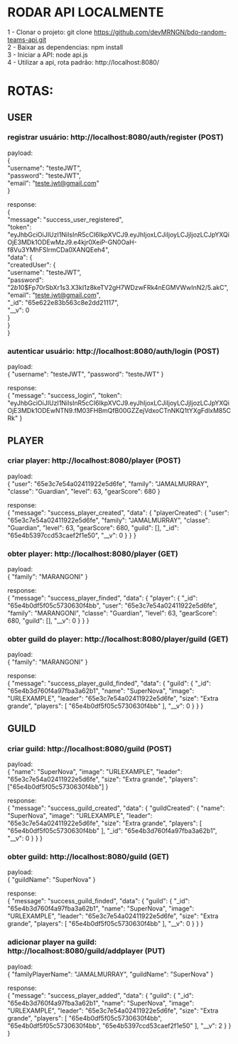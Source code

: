 # RODAR API LOCALMENTE

1 - Clonar o projeto: git clone https://github.com/devMRNGN/bdo-random-teams-api.git <br>
2 - Baixar as dependencias: npm install <br>
3 - Iniciar a API: node api.js <br>
4 - Utilizar a api, rota padrão: http://localhost:8080/

# ROTAS:

## USER

### registrar usuário: http://localhost:8080/auth/register (POST)

payload:  <br>
{ <br>
	"username": "testeJWT", <br>
	"password": "testeJWT", <br>
	"email": "teste.jwt@gmail.com" <br>
}

response: <br>
{ <br>
	"message": "success_user_registered", <br>
	"token": "eyJhbGciOiJIUzI1NiIsInR5cCI6IkpXVCJ9.eyJhIjoxLCJiIjoyLCJjIjozLCJpYXQiOjE3MDk1ODEwMzJ9.e4kjr0XeiP-GN0OaH-f8Vu3YMhFSlrmCDa0XANQEeh4", <br>
	"data": { <br>
		"createdUser": { <br>
			"username": "testeJWT", <br>
			"password": "$2b$10$Fp70rSbXr1s3.X3kI1z8keTV2gH7WDzwFRk4nEGMVWwInN2/5.akC", <br>
			"email": "teste.jwt@gmail.com", <br>
			"_id": "65e622e83b563c8e2dd21117", <br>
			"__v": 0 <br>
		} <br>
	} <br>
} 

### autenticar usuário: http://localhost:8080/auth/login (POST)

payload: <br>
{
	"username": "testeJWT",
	"password": "testeJWT"
}

response: <br>
{
	"message": "success_login",
	"token": "eyJhbGciOiJIUzI1NiIsInR5cCI6IkpXVCJ9.eyJhIjoxLCJiIjoyLCJjIjozLCJpYXQiOjE3MDk1ODEwNTN9.fM03FHBmQfB00GZZejVdxoCTnNKQ1tYXgFdlxM85CRk"
}

## PLAYER

### criar player: http://localhost:8080/player (POST)

payload: <br>
{
	"user": "65e3c7e54a02411922e5d6fe",
	"family": "JAMALMURRAY",
	"classe": "Guardian",
	"level": 63,
	"gearScore": 680
}

response: <br>
{
	"message": "success_player_created",
	"data": {
		"playerCreated": {
			"user": "65e3c7e54a02411922e5d6fe",
			"family": "JAMALMURRAY",
			"classe": "Guardian",
			"level": 63,
			"gearScore": 680,
			"guild": [],
			"_id": "65e4b5397ccd53caef2f1e50",
			"__v": 0
		}
	}
}

### obter player: http://localhost:8080/player (GET)

payload: <br>
{
	"family": "MARANGONI"
}

response: <br>
{
	"message": "success_player_finded",
	"data": {
		"player": {
			"_id": "65e4b0df5f05c5730630f4bb",
			"user": "65e3c7e54a02411922e5d6fe",
			"family": "MARANGONI",
			"classe": "Guardian",
			"level": 63,
			"gearScore": 680,
			"guild": [],
			"__v": 0
		}
	}
}

### obter guild do player: http://localhost:8080/player/guild (GET)

payload: <br>
{
	"family": "MARANGONI"
}

response: <br>
{
	"message": "success_player_guild_finded",
	"data": {
		"guild": {
			"_id": "65e4b3d760f4a97fba3a62b1",
			"name": "SuperNova",
			"image": "URLEXAMPLE",
			"leader": "65e3c7e54a02411922e5d6fe",
			"size": "Extra grande",
			"players": [
				"65e4b0df5f05c5730630f4bb"
			],
			"__v": 0
		}
	}
}

## GUILD

### criar guild: http://localhost:8080/guild (POST)

payload: <br>
{
	"name": "SuperNova",
	"image": "URLEXAMPLE",
	"leader": "65e3c7e54a02411922e5d6fe",
	"size": "Extra grande",
	"players": ["65e4b0df5f05c5730630f4bb"]
}

response: <br>
{ 
	"message": "success_guild_created",
	"data": {
		"guildCreated": {
			"name": "SuperNova",
			"image": "URLEXAMPLE",
			"leader": "65e3c7e54a02411922e5d6fe",
			"size": "Extra grande",
			"players": [
				"65e4b0df5f05c5730630f4bb"
			],
			"_id": "65e4b3d760f4a97fba3a62b1",
			"__v": 0
		}
	}
}

### obter guild: http://localhost:8080/guild (GET)

payload: <br>
{
	"guildName": "SuperNova"
}

response: <br>
{
	"message": "success_guild_finded",
	"data": {
		"guild": {
			"_id": "65e4b3d760f4a97fba3a62b1",
			"name": "SuperNova",
			"image": "URLEXAMPLE",
			"leader": "65e3c7e54a02411922e5d6fe",
			"size": "Extra grande",
			"players": [
				"65e4b0df5f05c5730630f4bb"
			],
			"__v": 0
		}
	}
}

### adicionar player na guild: http://localhost:8080/guild/addplayer (PUT)

payload: <br>
{
	"familyPlayerName": "JAMALMURRAY",
	"guildName": "SuperNova"
}

response: <br>
{
	"message": "success_player_added",
	"data": {
		"guild": {
			"_id": "65e4b3d760f4a97fba3a62b1",
			"name": "SuperNova",
			"image": "URLEXAMPLE",
			"leader": "65e3c7e54a02411922e5d6fe",
			"size": "Extra grande",
			"players": [
				"65e4b0df5f05c5730630f4bb",
				"65e4b0df5f05c5730630f4bb",
				"65e4b5397ccd53caef2f1e50"
			],
			"__v": 2
		}
	}
}
